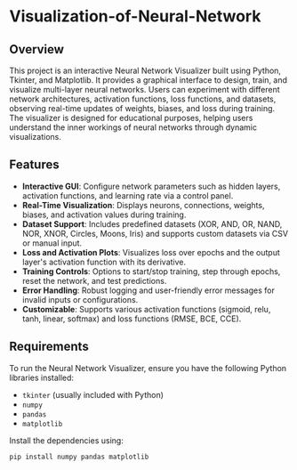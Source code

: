 # Visualization-of-Neural-Network

## Overview
This project is an interactive Neural Network Visualizer built using Python, Tkinter, and Matplotlib. It provides a graphical interface to design, train, and visualize multi-layer neural networks. Users can experiment with different network architectures, activation functions, loss functions, and datasets, observing real-time updates of weights, biases, and loss during training. The visualizer is designed for educational purposes, helping users understand the inner workings of neural networks through dynamic visualizations.

## Features
- **Interactive GUI**: Configure network parameters such as hidden layers, activation functions, and learning rate via a control panel.
- **Real-Time Visualization**: Displays neurons, connections, weights, biases, and activation values during training.
- **Dataset Support**: Includes predefined datasets (XOR, AND, OR, NAND, NOR, XNOR, Circles, Moons, Iris) and supports custom datasets via CSV or manual input.
- **Loss and Activation Plots**: Visualizes loss over epochs and the output layer's activation function with its derivative.
- **Training Controls**: Options to start/stop training, step through epochs, reset the network, and test predictions.
- **Error Handling**: Robust logging and user-friendly error messages for invalid inputs or configurations.
- **Customizable**: Supports various activation functions (sigmoid, relu, tanh, linear, softmax) and loss functions (RMSE, BCE, CCE).

## Requirements
To run the Neural Network Visualizer, ensure you have the following Python libraries installed:
- `tkinter` (usually included with Python)
- `numpy`
- `pandas`
- `matplotlib`

Install the dependencies using:
```bash
pip install numpy pandas matplotlib
